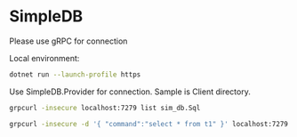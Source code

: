 # SimpleDB

Please use gRPC for connection

Local environment:

```bash
dotnet run --launch-profile https
```

Use SimpleDB.Provider for connection.
Sample is Client directory.

```bash
grpcurl -insecure localhost:7279 list sim_db.Sql
```

```bash
grpcurl -insecure -d '{ "command":"select * from t1" }' localhost:7279 sim_db.Sql.CreateCommand
```
